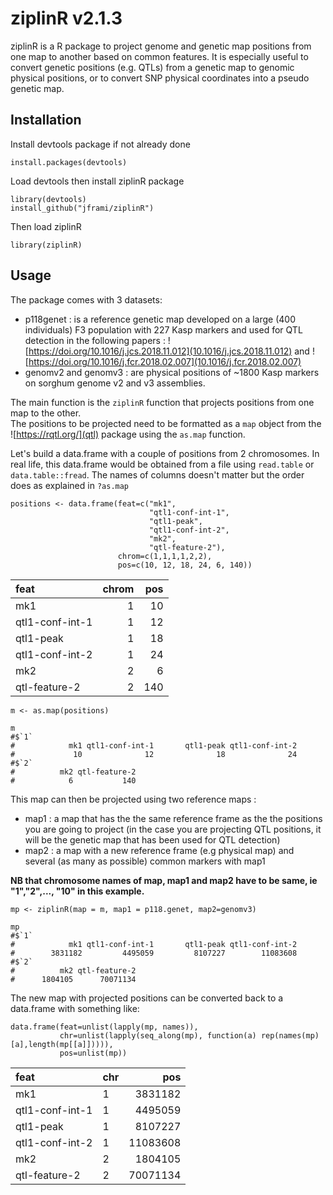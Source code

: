 # ziplinR v2.1.3

ziplinR is a R package to project genome and genetic map positions from one map to another based on common features. It is especially useful to convert genetic positions (e.g. QTLs) from a genetic map to genomic physical positions, or to convert SNP physical coordinates into a pseudo genetic map.  

## Installation

Install devtools package if not already done

```{r}
install.packages(devtools)
```
Load devtools then install ziplinR package

```{r}
library(devtools)
install_github("jframi/ziplinR")
```
Then load ziplinR

```{r}
library(ziplinR)
```

## Usage

The package comes with 3 datasets:

- p118genet : is a reference genetic map developed on a large (400 individuals) F3 population with 227 Kasp markers and used for QTL detection in the following papers : ![https://doi.org/10.1016/j.jcs.2018.11.012](10.1016/j.jcs.2018.11.012) and ![https://doi.org/10.1016/j.fcr.2018.02.007](10.1016/j.fcr.2018.02.007)  
- genomv2 and genomv3 : are physical positions of ~1800 Kasp markers on sorghum genome v2 and v3 assemblies.

The main function is the `ziplinR` function that projects positions from one map to the other.  
The positions to be projected need to be formatted as a `map` object from the ![https://rqtl.org/](qtl) package using the `as.map` function.

Let's build a data.frame with a couple of positions from 2 chromosomes. In real life, this data.frame would be obtained from a file using `read.table` or `data.table::fread`. The names of columns doesn't matter but the order does as explained in `?as.map`
```{r}
positions <- data.frame(feat=c("mk1",
                               "qtl1-conf-int-1",
                               "qtl1-peak",
                               "qtl1-conf-int-2",
                               "mk2",
                               "qtl-feature-2"),
                        chrom=c(1,1,1,1,2,2),
                        pos=c(10, 12, 18, 24, 6, 140))
```
|feat            | chrom| pos|
|:---------------|-----:|---:|
|mk1             |     1|  10|
|qtl1-conf-int-1 |     1|  12|
|qtl1-peak       |     1|  18|
|qtl1-conf-int-2 |     1|  24|
|mk2             |     2|   6|
|qtl-feature-2   |     2| 140|

```{r}
m <- as.map(positions)

m
#$`1`
#            mk1 qtl1-conf-int-1       qtl1-peak qtl1-conf-int-2 
#             10              12              18              24 
#$`2`
#          mk2 qtl-feature-2 
#            6           140 
```

This map can then be projected using two reference maps :
- map1 : a map that has the the same reference frame as the the positions you are going to project (in the case you are projecting QTL positions, it will be the genetic map that has been used for QTL detection)
- map2 : a map with a new reference frame (e.g physical map) and several (as many as possible) common markers with map1

**NB that chromosome names of map, map1 and map2 have to be same, ie "1","2",..., "10" in this example.**

```{r}
mp <- ziplinR(map = m, map1 = p118.genet, map2=genomv3)

mp
#$`1`
#            mk1 qtl1-conf-int-1       qtl1-peak qtl1-conf-int-2 
#        3831182         4495059         8107227        11083608 
#$`2`
#          mk2 qtl-feature-2 
#      1804105      70071134 
```

The new map with projected positions can be converted back to a data.frame with something like:

```{r}
data.frame(feat=unlist(lapply(mp, names)),
           chr=unlist(lapply(seq_along(mp), function(a) rep(names(mp)[a],length(mp[[a]])))),
           pos=unlist(mp))
```
|feat            |chr |      pos|
|:---------------|:---|--------:|
|mk1             |1   |  3831182|
|qtl1-conf-int-1 |1   |  4495059|
|qtl1-peak       |1   |  8107227|
|qtl1-conf-int-2 |1   | 11083608|
|mk2             |2   |  1804105|
|qtl-feature-2   |2   | 70071134|